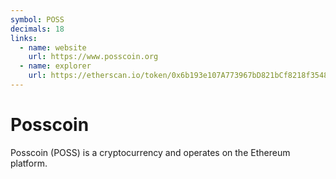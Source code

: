 ```yaml
---
symbol: POSS
decimals: 18
links:
  - name: website
    url: https://www.posscoin.org
  - name: explorer
    url: https://etherscan.io/token/0x6b193e107A773967bD821bCf8218f3548Cfa2503
---
```


# Posscoin

Posscoin (POSS) is a cryptocurrency and operates on the Ethereum platform.
